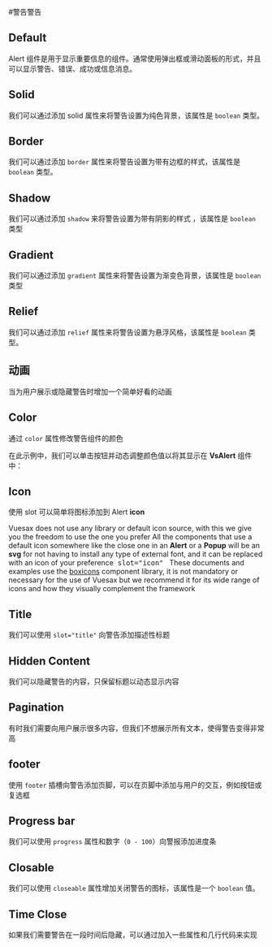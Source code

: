 
#警告警告

<card>

## Default

<docs-warn />

Alert 组件是用于显示重要信息的组件。通常使用弹出框或滑动面板的形式，并且可以显示警告、错误、成功或信息消息。

</card>

<card subtitle="Solid">

## Solid

我们可以通过添加 solid 属性来将警告设置为纯色背景，该属性是 `boolean` 类型。

</card>

<card subtitle="Border">

## Border

我们可以通过添加 `border` 属性来将警告设置为带有边框的样式，该属性是 `boolean` 类型。

</card>

<card subtitle="Shadow">

## Shadow

我们可以通过添加 `shadow` 来将警告设置为带有阴影的样式
，该属性是 `boolean` 类型

</card>

<card subtitle="Gradient">

## Gradient

我们可以通过添加 `gradient` 属性来将警告设置为渐变色背景，该属性是 `boolean` 类型

</card>

<card subtitle="Relief">

## Relief

我们可以通过添加 `relief` 属性来将警告设置为悬浮风格，该属性是 `boolean` 类型。

</card>

<card subtitle="Animate">

## 动画

当为用户展示或隐藏警告时增加一个简单好看的动画


</card>

<card subtitle="Color">

## Color

通过 `color` 属性修改警告组件的颜色

在此示例中，我们可以单击按钮并动态调整颜色值以将其显示在 **VsAlert** 组件中：

</card>

<card subtitle="Icon">

## Icon

使用 slot 可以简单将图标添加到 Alert
**icon**

<VsAlert color="warn" >
  <template #title>
  Default Icons
  </template>
Vuesax does not use any library or default icon source, with this we give you the freedom to use the one you prefer All the components that use a default icon somewhere like the close one in an <b>Alert</b> or a <b>Popup</b> will be an <b>svg</b> for not having to install any type of external font, and it can be replaced with an icon of your preference<code style="padding: .25rem .5rem;font-size:.85rem;background-color:var(--vs-theme-bg2);border-radius: 3px;">slot="icon"</code>
</VsAlert>

<VsAlert color="success" style="margin:10px 0 0 0 ">
  <template #title>
  Vuesax Docs Icons
  </template>
These documents and examples use the <a href="https://boxicons.com/" target="_blank">boxicons</a> component library, it is not mandatory or necessary for the use of Vuesax but we recommend it for its wide range of icons and how they visually complement the framework
</VsAlert>

</card>

<card subtitle="Title">

## Title

我们可以使用 `slot="title"` 向警告添加描述性标题 

</card>

<card subtitle="HiddenContent">

## Hidden Content

我们可以隐藏警告的内容，只保留标题以动态显示内容

</card>

<card subtitle="Pagination">

## Pagination

有时我们需要向用户展示很多内容，但我们不想展示所有文本，使得警告变得非常高

</card>

<card subtitle="Footer">

## footer

使用 `footer` 插槽向警告添加页脚，可以在页脚中添加与用户的交互，例如按钮或复选框

</card>

<card subtitle="ProgressBar">

## Progress bar

我们可以使用 `progress` 属性和数字（`0 - 100`）向警报添加进度条

</card>

<card subtitle="Closable">

## Closable

我们可以使用 `closeable` 属性增加关闭警告的图标，该属性是一个 `boolean` 值。

</card>

<card subtitle="TimeClose">

## Time Close

如果我们需要警告在一段时间后隐藏，可以通过加入一些属性和几行代码来实现

</card>

<script setup>
import Api from "../../../../theme/global-components/template/API"
</script>

<Api></Api>


